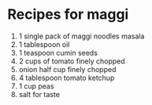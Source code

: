 # Recipes for maggi

1. 1 single pack of maggi noodles masala
2. 1 tablespoon oil
3. 1 teaspoon cumin seeds
4. 2 cups of tomato finely chopped
5. onion half cup finely chopped
6. 4 tablespoon tomato ketchup
7. 1 cup peas
8. salt for taste